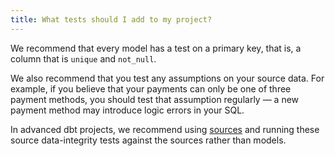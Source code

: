 ```yaml
---
title: What tests should I add to my project?
---
```

We recommend that every model has a test on a primary key, that is, a column that is `unique` and `not_null`.

We also recommend that you test any assumptions on your source data. For example, if you believe that your payments can only be one of three payment methods, you should test that assumption regularly — a new payment method may introduce logic errors in your SQL.

In advanced dbt projects, we recommend using [sources](using-sources) and running these source data-integrity tests against the sources rather than models.
